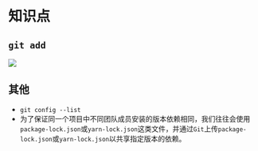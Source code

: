 # 知识点

## `git add`

![](/skill-blog/img/0046.jpg)

## 其他

- `git config --list`
- 为了保证同一个项目中不同团队成员安装的版本依赖相同，我们往往会使用`package-lock.json`或`yarn-lock.json`这类文件，并通过`Git`上传`package-lock.json`或`yarn-lock.json`以共享指定版本的依赖。

